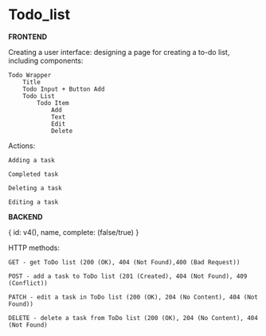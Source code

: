 # Todo_list

**FRONTEND**

Creating a user interface: designing a page for creating a to-do list, including components:

	Todo Wrapper
		Title
		Todo Input + Button Add
		Todo List
			Todo Item
				Add
				Text
				Edit
				Delete
				

Actions:

	Adding a task

	Сompleted task

	Deleting a task

	Editing a task



**BACKEND**

{
	id: v4(),
	name,
	complete: (false/true)
}

HTTP methods:

	GET - get ToDo list (200 (OK), 404 (Not Found),400 (Bad Request))

	POST - add a task to ToDo list (201 (Created), 404 (Not Found), 409 (Conflict))

	PATCH - edit a task in ToDo list (200 (OK), 204 (No Content), 404 (Not Found))

	DELETE - delete a task from ToDo list (200 (OK), 204 (No Content), 404 (Not Found)

	
